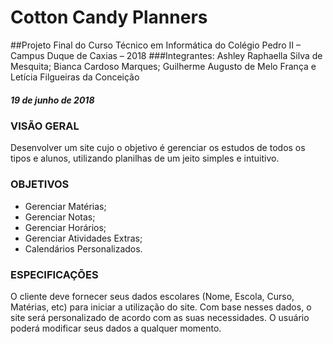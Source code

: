 # Cotton Candy Planners
##Projeto Final do Curso Técnico em Informática do Colégio Pedro II – Campus Duque de Caxias – 2018
###Integrantes: Ashley Raphaella Silva de Mesquita; Bianca Cardoso Marques; Guilherme Augusto de Melo França e Letícia Filgueiras da Conceição
##### 19 de junho de 2018
### VISÃO GERAL
Desenvolver um site cujo o objetivo é gerenciar os estudos de todos os tipos e alunos, utilizando planilhas de um jeito simples e intuitivo.
### OBJETIVOS   
* Gerenciar Matérias;
* Gerenciar Notas;
* Gerenciar Horários;
* Gerenciar Atividades Extras;
* Calendários Personalizados.
### ESPECIFICAÇÕES
O cliente deve fornecer seus dados escolares (Nome, Escola, Curso, Matérias, etc)  para iniciar a utilização do site.
Com base nesses dados, o site será personalizado de acordo com as suas necessidades.
O usuário poderá modificar seus dados a qualquer momento.

